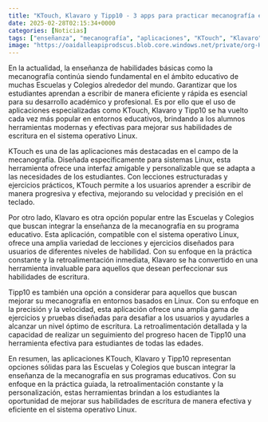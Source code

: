 ```yaml
---
title: "KTouch, Klavaro y Tipp10 - 3 apps para practicar mecanografía en 2025"
date: 2025-02-28T02:15:34+0000
categories: [Noticias]
tags: ["enseñanza", "mecanografía", "aplicaciones", "KTouch", "Klavaro", "Tipp10", "sistema operativo Linux"]
image: "https://oaidalleapiprodscus.blob.core.windows.net/private/org-HKmKxpuNw3Y88lm4EBrIPq0n/user-ZwiCXOggLL8ZNNKE2g7rXFmV/img-J7rulJ6p15Z02ZfpfvrmpaRD.png?st=2025-02-28T01%3A15%3A34Z&se=2025-02-28T03%3A15%3A34Z&sp=r&sv=2024-08-04&sr=b&rscd=inline&rsct=image/png&skoid=d505667d-d6c1-4a0a-bac7-5c84a87759f8&sktid=a48cca56-e6da-484e-a814-9c849652bcb3&skt=2025-02-27T17%3A57%3A44Z&ske=2025-02-28T17%3A57%3A44Z&sks=b&skv=2024-08-04&sig=xA1Zb7IcL67456IHCgiJgEsqrOXZ/npKfZcsa45vMyM%3D"
---
```


En la actualidad, la enseñanza de habilidades básicas como la mecanografía continúa siendo fundamental en el ámbito educativo de muchas Escuelas y Colegios alrededor del mundo. Garantizar que los estudiantes aprendan a escribir de manera eficiente y rápida es esencial para su desarrollo académico y profesional. Es por ello que el uso de aplicaciones especializadas como KTouch, Klavaro y Tipp10 se ha vuelto cada vez más popular en entornos educativos, brindando a los alumnos herramientas modernas y efectivas para mejorar sus habilidades de escritura en el sistema operativo Linux.

KTouch es una de las aplicaciones más destacadas en el campo de la mecanografía. Diseñada específicamente para sistemas Linux, esta herramienta ofrece una interfaz amigable y personalizable que se adapta a las necesidades de los estudiantes. Con lecciones estructuradas y ejercicios prácticos, KTouch permite a los usuarios aprender a escribir de manera progresiva y efectiva, mejorando su velocidad y precisión en el teclado.

Por otro lado, Klavaro es otra opción popular entre las Escuelas y Colegios que buscan integrar la enseñanza de la mecanografía en su programa educativo. Esta aplicación, compatible con el sistema operativo Linux, ofrece una amplia variedad de lecciones y ejercicios diseñados para usuarios de diferentes niveles de habilidad. Con su enfoque en la práctica constante y la retroalimentación inmediata, Klavaro se ha convertido en una herramienta invaluable para aquellos que desean perfeccionar sus habilidades de escritura.

Tipp10 es también una opción a considerar para aquellos que buscan mejorar su mecanografía en entornos basados en Linux. Con su enfoque en la precisión y la velocidad, esta aplicación ofrece una amplia gama de ejercicios y pruebas diseñadas para desafiar a los usuarios y ayudarles a alcanzar un nivel óptimo de escritura. La retroalimentación detallada y la capacidad de realizar un seguimiento del progreso hacen de Tipp10 una herramienta efectiva para estudiantes de todas las edades.

En resumen, las aplicaciones KTouch, Klavaro y Tipp10 representan opciones sólidas para las Escuelas y Colegios que buscan integrar la enseñanza de la mecanografía en sus programas educativos. Con su enfoque en la práctica guiada, la retroalimentación constante y la personalización, estas herramientas brindan a los estudiantes la oportunidad de mejorar sus habilidades de escritura de manera efectiva y eficiente en el sistema operativo Linux.
    